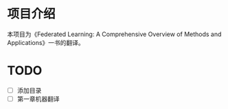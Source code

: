 # 项目介绍

本项目为《Federated Learning: A Comprehensive Overview of Methods and Applications》一书的翻译。

# TODO

- [ ] 添加目录
- [ ] 第一章机器翻译